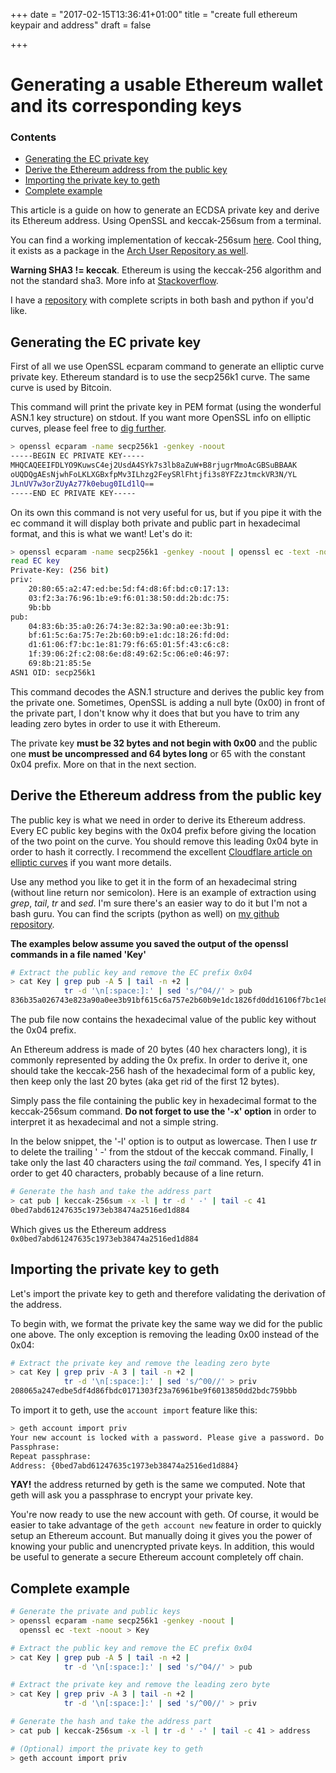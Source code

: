 +++
date = "2017-02-15T13:36:41+01:00"
title = "create full ethereum keypair and address"
draft = false

+++

# Generating a usable Ethereum wallet and its corresponding keys

### Contents
- [Generating the EC private key](blog/create-full-ethereum-keypair-and-address#generating-the-ec-private-key)
- [Derive the Ethereum address from the public key](blog/create-full-ethereum-keypair-and-address#derive-the-ethereum-address-from-the-public-key)
- [Importing the private key to geth](blog/create-full-ethereum-keypair-and-address#importing-the-private-key-to-geth)
- [Complete example](blog/create-full-ethereum-keypair-and-address#complete-example)

This article is a guide on how to generate an ECDSA private key and derive its Ethereum address. Using OpenSSL and keccak-256sum from a  terminal.

You can find a working implementation of keccak-256sum [here](https://github.com/maandree/sha3sum). Cool thing, it exists as a package in the [Arch User Repository as well](https://aur.archlinux.org/packages/sha3sum/).

**Warning SHA3 != keccak**. Ethereum is using the keccak-256 algorithm and not the standard sha3. More info at [Stackoverflow](http://ethereum.stackexchange.com/questions/550/which-cryptographic-hash-function-does-ethereum-use).

I have a [repository](https://github.com/vkobel/ethereum-generate-wallet) with complete scripts in both bash and python if you'd like.

## Generating the EC private key
First of all we use OpenSSL ecparam command to generate an elliptic curve private key. Ethereum standard is to use the secp256k1 curve. The same curve is used by Bitcoin.

This command will print the private key in PEM format (using the wonderful ASN.1 key structure) on stdout. If you want more OpenSSL info on elliptic curves, please feel free to [dig further](https://wiki.openssl.org/index.php/Command_Line_Elliptic_Curve_Operations).

```bash
> openssl ecparam -name secp256k1 -genkey -noout
-----BEGIN EC PRIVATE KEY-----
MHQCAQEEIFDLYO9KuwsC4ej2UsdA4SYk7s3lb8aZuW+B8rjugrMmoAcGBSuBBAAK
oUQDQgAEsNjwhFoLKLXGBxfpMv3ILhzg2FeySRlFhtjfi3s8YFZzJtmckVR3N/YL
JLnUV7w3orZUyAz77k0ebug0ILd1lQ==
-----END EC PRIVATE KEY-----
```

On its own this command is not very useful for us, but if you pipe it with the ec command it will display both private and public part in hexadecimal format, and this is what we want! Let's do it:

```bash
> openssl ecparam -name secp256k1 -genkey -noout | openssl ec -text -noout
read EC key
Private-Key: (256 bit)
priv:
    20:80:65:a2:47:ed:be:5d:f4:d8:6f:bd:c0:17:13:
    03:f2:3a:76:96:1b:e9:f6:01:38:50:dd:2b:dc:75:
    9b:bb
pub:
    04:83:6b:35:a0:26:74:3e:82:3a:90:a0:ee:3b:91:
    bf:61:5c:6a:75:7e:2b:60:b9:e1:dc:18:26:fd:0d:
    d1:61:06:f7:bc:1e:81:79:f6:65:01:5f:43:c6:c8:
    1f:39:06:2f:c2:08:6e:d8:49:62:5c:06:e0:46:97:
    69:8b:21:85:5e
ASN1 OID: secp256k1
```

This command decodes the ASN.1 structure and derives the public key from the private one. Sometimes, OpenSSL is adding a null byte (0x00) in front of the private part, I don't know why it does that but you have to trim any leading zero bytes in order to use it with Ethereum. 

The private key **must be 32 bytes and not begin with 0x00** and the public one **must be uncompressed and 64 bytes long** or 65 with the constant 0x04 prefix. More on that in the next section. 

## Derive the Ethereum address from the public key

The public key is what we need in order to derive its Ethereum address. Every EC public key begins with the 0x04 prefix before giving the location of the two point on the curve. You should remove this leading 0x04 byte in order to hash it correctly. I recommend the excellent [Cloudflare article on elliptic curves](https://blog.cloudflare.com/a-relatively-easy-to-understand-primer-on-elliptic-curve-cryptography/) if you want more details.

Use any method you like to get it in the form of an hexadecimal string (without line return nor semicolon). Here is an example of extraction using *grep*, *tail*, *tr* and *sed*. I'm sure there's an easier way to do it but I'm not a bash guru. You can find the scripts (python as well) on [my github repository](https://github.com/vkobel/ethereum-generate-wallet).

**The examples below assume you saved the output of the openssl commands in a file named 'Key'**

```bash
# Extract the public key and remove the EC prefix 0x04
> cat Key | grep pub -A 5 | tail -n +2 | 
            tr -d '\n[:space:]:' | sed 's/^04//' > pub
836b35a026743e823a90a0ee3b91bf615c6a757e2b60b9e1dc1826fd0dd16106f7bc1e8179f665015f43c6c81f39062fc2086ed849625c06e04697698b21855e
```
The pub file now contains the hexadecimal value of the public key without the 0x04 prefix.

An Ethereum address is made of 20 bytes (40 hex characters long), it is commonly represented by adding the 0x prefix. In order to derive it, one should take the keccak-256 hash of the hexadecimal form of a public key, then keep only the last 20 bytes (aka get rid of the first 12 bytes).

Simply pass the file containing the public key in hexadecimal format to the keccak-256sum command. **Do not forget to use the '-x' option** in order to interpret it as hexadecimal and not a simple string.

In the below snippet, the '-l' option is to output as lowercase. Then I use *tr* to delete the trailing ' -' from the stdout of the keccak command. Finally, I take only the last 40 characters using the *tail* command. Yes, I specify 41 in order to get 40 characters, probably because of a line return.

```bash
# Generate the hash and take the address part
> cat pub | keccak-256sum -x -l | tr -d ' -' | tail -c 41
0bed7abd61247635c1973eb38474a2516ed1d884
```
Which gives us the Ethereum address `0x0bed7abd61247635c1973eb38474a2516ed1d884`

## Importing the private key to geth

Let's import the private key to geth and therefore validating the derivation of the address.

To begin with, we format the private key the same way we did for the public one above. The only exception is removing the leading 0x00 instead of the 0x04:
```bash
# Extract the private key and remove the leading zero byte
> cat Key | grep priv -A 3 | tail -n +2 | 
            tr -d '\n[:space:]:' | sed 's/^00//' > priv
208065a247edbe5df4d86fbdc0171303f23a76961be9f6013850dd2bdc759bbb
```
To import it to geth, use the `account import` feature like this:

```bash
> geth account import priv
Your new account is locked with a password. Please give a password. Do not forget this password.
Passphrase: 
Repeat passphrase: 
Address: {0bed7abd61247635c1973eb38474a2516ed1d884}
```
**YAY!** the address returned by geth is the same we computed. Note that geth will ask you a passphrase to encrypt your private key.

You're now ready to use the new account with geth. Of course, it would be easier to take advantage of the `geth account new` feature in order to quickly setup an Ethereum account. But manually doing it gives you the power of knowing your public and unencrypted private keys. In addition, this would be useful to generate a secure Ethereum account completely off chain. 

## Complete example

```bash
# Generate the private and public keys
> openssl ecparam -name secp256k1 -genkey -noout | 
  openssl ec -text -noout > Key

# Extract the public key and remove the EC prefix 0x04
> cat Key | grep pub -A 5 | tail -n +2 |
            tr -d '\n[:space:]:' | sed 's/^04//' > pub

# Extract the private key and remove the leading zero byte
> cat Key | grep priv -A 3 | tail -n +2 | 
            tr -d '\n[:space:]:' | sed 's/^00//' > priv

# Generate the hash and take the address part
> cat pub | keccak-256sum -x -l | tr -d ' -' | tail -c 41 > address

# (Optional) import the private key to geth
> geth account import priv

```

